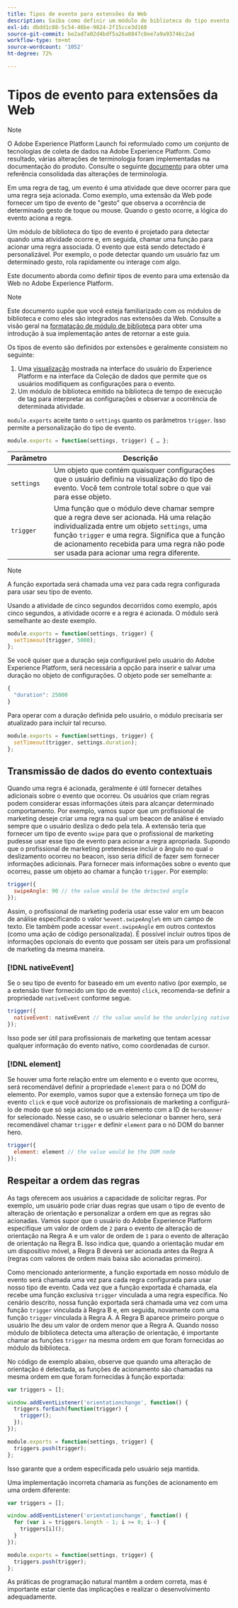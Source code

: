```yaml
---
title: Tipos de evento para extensões da Web
description: Saiba como definir um módulo de biblioteca do tipo evento para uma extensão da Web no Adobe Experience Platform.
exl-id: dbdd1c88-5c54-46be-9824-2f15cce3d160
source-git-commit: be2ad7a02d4bdf5a26a0847c8ee7a9a93746c2ad
workflow-type: tm+mt
source-wordcount: '1052'
ht-degree: 72%

---
```


# Tipos de evento para extensões da Web

>[!NOTE]
>
>O Adobe Experience Platform Launch foi reformulado como um conjunto de tecnologias de coleta de dados na Adobe Experience Platform. Como resultado, várias alterações de terminologia foram implementadas na documentação do produto. Consulte o seguinte [documento](../../term-updates.md) para obter uma referência consolidada das alterações de terminologia.

Em uma regra de tag, um evento é uma atividade que deve ocorrer para que uma regra seja acionada. Como exemplo, uma extensão da Web pode fornecer um tipo de evento de &quot;gesto&quot; que observa a ocorrência de determinado gesto de toque ou mouse. Quando o gesto ocorre, a lógica do evento aciona a regra.

Um módulo de biblioteca do tipo de evento é projetado para detectar quando uma atividade ocorre e, em seguida, chamar uma função para acionar uma regra associada. O evento que está sendo detectado é personalizável. Por exemplo, o pode detectar quando um usuário faz um determinado gesto, rola rapidamente ou interage com algo.

Este documento aborda como definir tipos de evento para uma extensão da Web no Adobe Experience Platform.

>[!NOTE]
>
>Este documento supõe que você esteja familiarizado com os módulos de biblioteca e como eles são integrados nas extensões da Web. Consulte a visão geral na [formatação de módulo de biblioteca](./format.md) para obter uma introdução à sua implementação antes de retornar a este guia.

Os tipos de evento são definidos por extensões e geralmente consistem no seguinte:

1. Uma [visualização](./views.md) mostrada na interface do usuário do Experience Platform e na interface da Coleção de dados que permite que os usuários modifiquem as configurações para o evento.
2. Um módulo de biblioteca emitido na biblioteca de tempo de execução de tag para interpretar as configurações e observar a ocorrência de determinada atividade.

`module.exports` aceite tanto o `settings` quanto os parâmetros `trigger`. Isso permite a personalização do tipo de evento.

```js
module.exports = function(settings, trigger) { … };
```

| Parâmetro | Descrição |
| --- | --- |
| `settings` | Um objeto que contém quaisquer configurações que o usuário definiu na visualização do tipo de evento. Você tem controle total sobre o que vai para esse objeto. |
| `trigger` | Uma função que o módulo deve chamar sempre que a regra deve ser acionada. Há uma relação individualizada entre um objeto `settings`, uma função `trigger` e uma regra. Significa que a função de acionamento recebida para uma regra não pode ser usada para acionar uma regra diferente. |

>[!NOTE]
>
>A função exportada será chamada uma vez para cada regra configurada para usar seu tipo de evento.

Usando a atividade de cinco segundos decorridos como exemplo, após cinco segundos, a atividade ocorre e a regra é acionada. O módulo será semelhante ao deste exemplo.

```js
module.exports = function(settings, trigger) {
  setTimeout(trigger, 5000);
};
```

Se você quiser que a duração seja configurável pelo usuário do Adobe Experience Platform, será necessária a opção para inserir e salvar uma duração no objeto de configurações. O objeto pode ser semelhante a:

```js
{
  "duration": 25000
}
```

Para operar com a duração definida pelo usuário, o módulo precisaria ser atualizado para incluir tal recurso.

```js
module.exports = function(settings, trigger) {
  setTimeout(trigger, settings.duration);
};
```

## Transmissão de dados do evento contextuais

Quando uma regra é acionada, geralmente é útil fornecer detalhes adicionais sobre o evento que ocorreu. Os usuários que criam regras podem considerar essas informações úteis para alcançar determinado comportamento. Por exemplo, vamos supor que um profissional de marketing deseje criar uma regra na qual um beacon de análise é enviado sempre que o usuário desliza o dedo pela tela. A extensão teria que fornecer um tipo de evento `swipe` para que o profissional de marketing pudesse usar esse tipo de evento para acionar a regra apropriada. Supondo que o profissional de marketing pretendesse incluir o ângulo no qual o deslizamento ocorreu no beacon, isso seria difícil de fazer sem fornecer informações adicionais. Para fornecer mais informações sobre o evento que ocorreu, passe um objeto ao chamar a função `trigger`. Por exemplo:

```js
trigger({
  swipeAngle: 90 // the value would be the detected angle
});
```

Assim, o profissional de marketing poderia usar esse valor em um beacon de análise especificando o valor `%event.swipeAngle%` em um campo de texto. Ele também pode acessar `event.swipeAngle` em outros contextos (como uma ação de código personalizada). É possível incluir outros tipos de informações opcionais do evento que possam ser úteis para um profissional de marketing da mesma maneira.

### [!DNL nativeEvent]

Se o seu tipo de evento for baseado em um evento nativo (por exemplo, se a extensão tiver fornecido um tipo de evento) `click`, recomenda-se definir a propriedade `nativeEvent` conforme segue.

```js
trigger({
  nativeEvent: nativeEvent // the value would be the underlying native event
});
```

Isso pode ser útil para profissionais de marketing que tentam acessar qualquer informação do evento nativo, como coordenadas de cursor.

### [!DNL element]

Se houver uma forte relação entre um elemento e o evento que ocorreu, será recomendável definir a propriedade `element` para o nó DOM do elemento. Por exemplo, vamos supor que a extensão forneça um tipo de evento `click` e que você autorize os profissionais de marketing a configurá-lo de modo que só seja acionado se um elemento com a ID de `herobanner` for selecionado. Nesse caso, se o usuário selecionar o banner hero, será recomendável chamar `trigger` e definir `element` para o nó DOM do banner hero.

```js
trigger({
  element: element // the value would be the DOM node
});
```

## Respeitar a ordem das regras

As tags oferecem aos usuários a capacidade de solicitar regras. Por exemplo, um usuário pode criar duas regras que usam o tipo de evento de alteração de orientação e personalizar a ordem em que as regras são acionadas. Vamos supor que o usuário do Adobe Experience Platform especifique um valor de ordem de `2` para o evento de alteração de orientação na Regra A e um valor de ordem de `1` para o evento de alteração de orientação na Regra B. Isso indica que, quando a orientação mudar em um dispositivo móvel, a Regra B deverá ser acionada antes da Regra A (regras com valores de ordem mais baixa são acionadas primeiro).

Como mencionado anteriormente, a função exportada em nosso módulo de evento será chamada uma vez para cada regra configurada para usar nosso tipo de evento. Cada vez que a função exportada é chamada, ela recebe uma função exclusiva `trigger` vinculada a uma regra específica. No cenário descrito, nossa função exportada será chamada uma vez com uma função `trigger` vinculada à Regra B e, em seguida, novamente com uma função `trigger` vinculada à Regra A. A Regra B aparece primeiro porque o usuário lhe deu um valor de ordem menor que a Regra A. Quando nosso módulo de biblioteca detecta uma alteração de orientação, é importante chamar as funções `trigger` na mesma ordem em que foram fornecidas ao módulo da biblioteca.

No código de exemplo abaixo, observe que quando uma alteração de orientação é detectada, as funções de acionamento são chamadas na mesma ordem em que foram fornecidas à função exportada:

```js
var triggers = [];

window.addEventListener('orientationchange', function() {
  triggers.forEach(function(trigger) {
    trigger();
  });
});

module.exports = function(settings, trigger) {
  triggers.push(trigger);
};
```

Isso garante que a ordem especificada pelo usuário seja mantida.

Uma implementação incorreta chamaria as funções de acionamento em uma ordem diferente:

```js
var triggers = [];

window.addEventListener('orientationchange', function() {
  for (var i = triggers.length - 1; i >= 0; i--) {
    triggers[i]();
  }
});

module.exports = function(settings, trigger) {
  triggers.push(trigger);
};
```

As práticas de programação natural mantêm a ordem correta, mas é importante estar ciente das implicações e realizar o desenvolvimento adequadamente.
